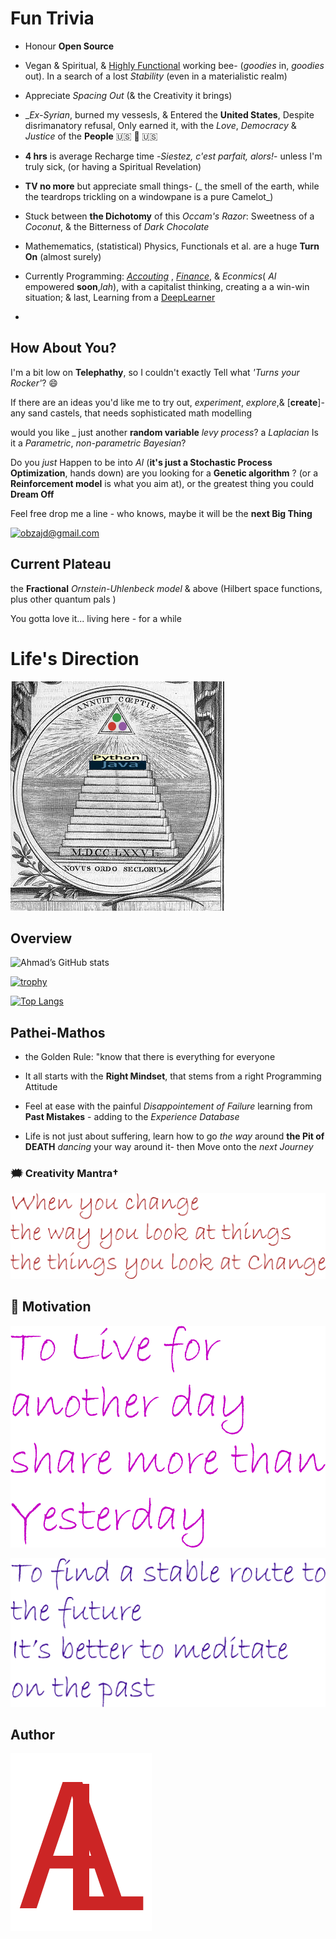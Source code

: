 # Fun Trivia

- Honour **Open Source**

- Vegan & Spiritual, & [Highly Functional](https://www.theatlantic.com/health/archive/2015/09/autism-hidden-advantages/406180/) working bee- (_goodies_ in, _goodies_ out). In a search of a lost _Stability_ (even in a materialistic realm) 

- Appreciate _Spacing Out_ (&  the Creativity it brings)

- __Ex-Syrian_, burned my vessesls, & Entered the **United States**, Despite disrimanatory refusal,
Only earned it,
with the _Love_, _Democracy_ & _Justice_ of the **People**  &#x1F1FA;&#x1F1F8; 🤠 🇺🇸

- **4 hrs** is average Recharge time -_Siestez, c'est parfait, alors!_- unless I'm truly sick, (or having a Spiritual Revelation)

- **TV no more** but appreciate small things-  (_ the smell of the earth, while the teardrops trickling on a windowpane is a pure Camelot_)

- Stuck between **the Dichotomy** of this _Occam's Razor_: Sweetness of a _Coconut_, & the Bitterness of _Dark Chocolate_

- Mathemematics, (statistical) Physics,  Functionals  et al. are a huge **Turn On** (almost surely)

- Currently Programming: [_Accouting_](https://github.com/adamwillisXanax/Thee-accountant) , [_Finance_](https://github.com/adamwillisXanax/SolvencyPredictor/blob/main/README.md), & _Econmics_( _AI_ empowered **soon**,_lah_),  with a capitalist thinking, creating a a win-win situation; & last,  Learning from a [DeepLearner](https://github.com/adamwillisXanax/DeepLearner)
- 
## How About You?

I'm a bit low on **Telephathy**, so I couldn't exactly Tell what _'Turns your Rocker'_? 😄

If there are an ideas you'd like me to try out, _experiment_, _explore_,& [**create**]- any sand castels, that needs sophisticated math modelling

would you like _ just another **random variable**
_levy process_?  a _Laplacian_
Is it a  _Parametric_, _non-parametric Bayesian_?

Do you _just_ Happen to be into _AI_ (**it's just a Stochastic Process Optimization**, hands down)
are you looking for a **Genetic algorithm** ?
(or a **Reinforcement model** is what you aim at), or the greatest thing you could **Dream Off**

Feel free drop me a line - who knows, maybe it will be the **next Big Thing**

[![obzajd@gmail.com](https://img.shields.io/badge/Gmail-D14836?style=for-the-badge&logo=gmail&logoColor=white)](mailto:obzajd@gmail.com)

## Current Plateau
the **Fractional** _Ornstein-Uhlenbeck model_  & above
(Hilbert space functions, plus other quantum pals )

You gotta love it... living here -  for a while

# Life's Direction

[![newJuliaOrder](Assets/newJuliaOrder.png)](Assets/newJuliaOrder.png)

## Overview
![Ahmad’s GitHub stats](https://github-readme-stats.vercel.app/api?username=adamwillisXanax&show_icons=true&theme)

[![trophy](https://github-profile-trophy.vercel.app/?username=adamwillisXanax)
](https://github-profile-trophy.vercel.app/?username=adamwillisXanax)


[![Top Langs](https://github-readme-stats.vercel.app/api/top-langs/?username=adamwillisXanax&hide=kotlin&layout=compact)](https://github-readme-stats.vercel.app/api/top-langs/?username=adamwillisXanax&hide=kotlin&layout=compact)


## Pathei-Mathos

- the Golden Rule: "know that there is everything for everyone

- It all starts with the __Right Mindset__, that stems from  a right Programming Attitude

- Feel at ease with the painful _Disappointement of Failure_
 learning from **Past Mistakes** - adding to the _Experience Database_

- Life is not just about suffering, learn how to go _the way_  around **the Pit of DEATH** _dancing_ your way around it- then Move onto the _next Journey_

### &#x1F5EF; Creativity Mantra†

[![quote1](Assets/quote1.png)](Assets/quote1.png)

## &#x1F31F; Motivation

[![quote2](Assets/quote2.png)](Assets/quote2.png)

[![quote3](Assets/quote3.png)](Assets/quote3.png)

## Author

[![Logo](Assets/logo.png)
](https://github.com/adamwillisXanax/adamwillisXanax)
